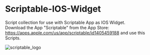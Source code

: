 # Scriptable-IOS-Widget
Script collection for use with Scriptable App as IOS Widget.  
Download the App "Scriptable" from the App Store: https://apps.apple.com/us/app/scriptable/id1405459188
and use this Scripts.  

![scriptable_logo](https://user-images.githubusercontent.com/11858979/111028897-66893080-8402-11eb-90ba-01db711023a0.png)
